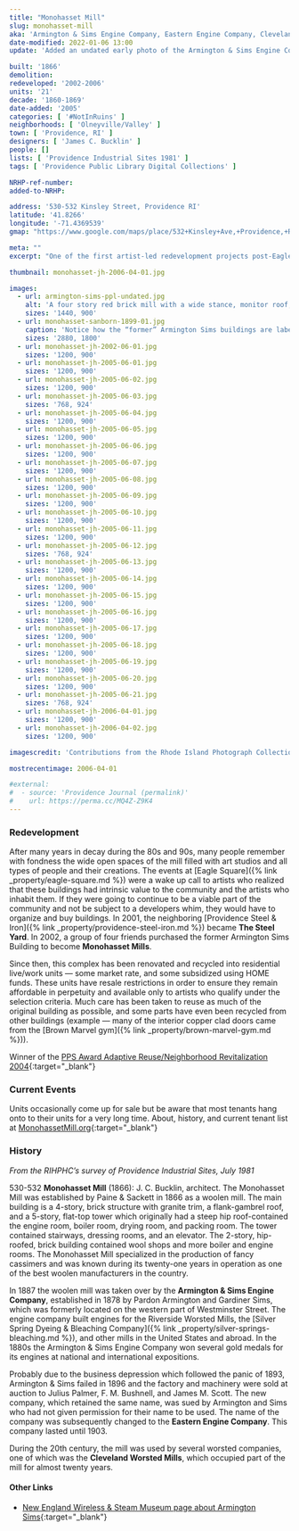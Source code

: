 ```yaml
---
title: "Monohasset Mill"
slug: monohasset-mill
aka: 'Armington & Sims Engine Company, Eastern Engine Company, Cleveland Worsted Mills Company'
date-modified: 2022-01-06 13:00
update: 'Added an undated early photo of the Armington & Sims Engine Company'

built: '1866'
demolition:
redeveloped: '2002-2006'
units: '21'
decade: '1860-1869'
date-added: '2005'
categories: [ '#NotInRuins' ]
neighborhoods: [ 'Olneyville/Valley' ]
town: [ 'Providence, RI' ]
designers: [ 'James C. Bucklin' ]
people: []
lists: [ 'Providence Industrial Sites 1981' ]
tags: [ 'Providence Public Library Digital Collections' ]

NRHP-ref-number:
added-to-NRHP:

address: '530-532 Kinsley Street, Providence RI'
latitude: '41.8266'
longitude: '-71.4369539'
gmap: "https://www.google.com/maps/place/532+Kinsley+Ave,+Providence,+RI+02909/@41.8266,-71.4369539,17z/data=!3m1!4b1!4m5!3m4!1s0x89e445a17769b507:0xfa60b318bd06299b!8m2!3d41.826596!4d-71.4347652"

meta: ""
excerpt: "One of the first artist-led redevelopment projects post-Eagle Square, these 21 units have remained in artist’s hands, some with afforability restrictions"

thumbnail: monohasset-jh-2006-04-01.jpg

images:
  - url: armington-sims-ppl-undated.jpg
    alt: 'A four story red brick mill with a wide stance, monitor roof, and central five story stair tower. An attached two-story red brick structure and associated one story structures surround the main building.'
    sizes: '1440, 900'
  - url: monohasset-sanborn-1899-01.jpg
    caption: 'Notice how the “former” Armington Sims buildings are labelled as vacant and will be used as storage for the nearby Providence Brewing Company — Sanborn Insurance Map, 1899-1900, volume 1 sheet 15 — Courtesy Online Digital Sanborn Maps via ProQuest and the Providence Public Library.'
    sizes: '2880, 1800'
  - url: monohasset-jh-2002-06-01.jpg
    sizes: '1200, 900'
  - url: monohasset-jh-2005-06-01.jpg
    sizes: '1200, 900'
  - url: monohasset-jh-2005-06-02.jpg
    sizes: '1200, 900'
  - url: monohasset-jh-2005-06-03.jpg
    sizes: '768, 924'
  - url: monohasset-jh-2005-06-04.jpg
    sizes: '1200, 900'
  - url: monohasset-jh-2005-06-05.jpg
    sizes: '1200, 900'
  - url: monohasset-jh-2005-06-06.jpg
    sizes: '1200, 900'
  - url: monohasset-jh-2005-06-07.jpg
    sizes: '1200, 900'
  - url: monohasset-jh-2005-06-08.jpg
    sizes: '1200, 900'
  - url: monohasset-jh-2005-06-09.jpg
    sizes: '1200, 900'
  - url: monohasset-jh-2005-06-10.jpg
    sizes: '1200, 900'
  - url: monohasset-jh-2005-06-11.jpg
    sizes: '1200, 900'
  - url: monohasset-jh-2005-06-12.jpg
    sizes: '768, 924'
  - url: monohasset-jh-2005-06-13.jpg
    sizes: '1200, 900'
  - url: monohasset-jh-2005-06-14.jpg
    sizes: '1200, 900'
  - url: monohasset-jh-2005-06-15.jpg
    sizes: '1200, 900'
  - url: monohasset-jh-2005-06-16.jpg
    sizes: '1200, 900'
  - url: monohasset-jh-2005-06-17.jpg
    sizes: '1200, 900'
  - url: monohasset-jh-2005-06-18.jpg
    sizes: '1200, 900'
  - url: monohasset-jh-2005-06-19.jpg
    sizes: '1200, 900'
  - url: monohasset-jh-2005-06-20.jpg
    sizes: '1200, 900'
  - url: monohasset-jh-2005-06-21.jpg
    sizes: '768, 924'
  - url: monohasset-jh-2006-04-01.jpg
    sizes: '1200, 900'
  - url: monohasset-jh-2006-04-02.jpg
    sizes: '1200, 900'

imagescredit: 'Contributions from the Rhode Island Photograph Collection (<a href="//provlibdigital.org/islandora/object/islandora%3A10955" target="_blank">photo</a>) and the ProQuest Online Digital Sanborn Maps, Providence Public Library'

mostrecentimage: 2006-04-01

#external:
#  - source: 'Providence Journal (permalink)'
#    url: https://perma.cc/MQ4Z-Z9K4
---
```


### Redevelopment

After many years in decay during the 80s and 90s, many people remember with fondness the wide open spaces of the mill filled with art studios and all types of people and their creations. The events at [Eagle Square]({% link _property/eagle-square.md %}) were a wake up call to artists who realized that these buildings had  intrinsic value to the community and the artists who inhabit them. If they were going to continue to be a viable part of the community and not be subject to a developers whim, they would have to organize and buy buildings. In 2001, the neighboring [Providence Steel & Iron]({% link _property/providence-steel-iron.md %}) became **The Steel Yard**. In 2002, a group of four friends purchased the former Armington Sims Building to become **Monohasset Mills**.

Since then, this complex has been renovated and recycled into residential live/work units — some market rate, and some subsidized using HOME funds. These units have resale restrictions in order to ensure they remain affordable in perpetuity and available only to artists who qualify under the selection criteria. Much care has been taken to reuse as much of the original building as possible, and some parts have even been recycled from other buildings (example — many of the interior copper clad doors came from the [Brown Marvel gym]({% link _property/brown-marvel-gym.md %})).

Winner of the [PPS Award Adaptive Reuse/Neighborhood Revitalization 2004](//guide.ppsri.org/property/monohasset-mill){:target="_blank"}


### Current Events

Units occasionally come up for sale but be aware that most tenants hang onto to their units for a very long time. About, history, and current tenant list at [MonohassetMill.org](//monohassetmill.org){:target="_blank"}


### History

_From the RIHPHC’s survey of Providence Industrial Sites, July 1981_

530-532 **Monohasset Mill** (1866): J. C. Bucklin, architect. The Monohasset Mill was established by Paine & Sackett in 1866 as a woolen mill. The main building is a 4-story, brick structure with granite trim, a flank-gambrel roof, and a 5-story, flat-top tower which originally had a steep hip roof-contained the engine room, boiler room, drying room, and packing room. The tower contained stairways, dressing rooms, and an elevator. The 2-story, hip-roofed, brick building contained wool shops and more boiler and engine rooms. The Monohasset Mill specialized in the production of fancy cassimers and was known during its twenty-one years in operation as one of the best woolen manufacturers in the country.

In 1887 the woolen mill was taken over by the **Armington & Sims Engine Company**, established in 1878 by Pardon Armington and Gardiner Sims, which was formerly located on the western part of Westminster Street. The engine company built engines for the Riverside Worsted Mills, the [Silver Spring Dyeing & Bleaching Company]({% link _property/silver-springs-bleaching.md %}), and other mills in the United States and abroad. In the 1880s the Armington & Sims Engine Company won several gold medals for its engines at national and international expositions.

Probably due to the business depression which followed the panic of 1893, Armington & Sims failed in 1896 and the factory and machinery were sold at auction to Julius Palmer, F. M. Bushnell, and James M. Scott. The new company, which retained the same name, was sued by Armington and Sims who had not given permission for their name to be used. The name of the company was subsequently changed to the **Eastern Engine Company**. This company lasted until 1903.

During the 20th century, the mill was used by several worsted companies, one of which was the **Cleveland Worsted Mills**, which occupied part of the mill for almost twenty years.

#### Other Links

+ [New England Wireless & Steam Museum page about Armington Sims](//newsm.org/manufacturers/armington-sims-engine-co/){:target="_blank"}
